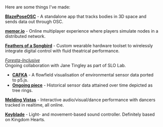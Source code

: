 Here are some things I've made:


[**BlazePoseOSC**](https://github.com/oxgr/BlazePoseOSC) - A standalone app that tracks bodies in 3D space and sends data out through OSC.

[**memor.io**](./works/memorio.html) - Online multiplayer experience where players simulate nodes in a distributed network.

[**Feathers of a Songbird**](./works/feathers-of-a-songbird.html) - Custom wearable hardware toolset to wirelessly integrate digital control with fluid theatrical performance.

[*Foresta-Inclusive*](https://janetingley.com/foresta-inclusive/)  
Ongoing collaboration with Jane Tingley as part of SLO Lab.
- [**CAFKA**](https://janetingley.com/cafka/) - A flowfield visualisation of environmental sensor data ported to p5.js.
- [**Ongoing piece**](./works/foresta.html) - Historical sensor data attained over time depicted as tree rings.

[**Melding Vistas**](./works/melding-vistas.html) - Interactive audio/visual/dance performance with dancers tracked in realtime, all online.

[**Keyblade**](./works/keyblade.html) - Light- and movement-based sound controller. Definitely based on Kingdom Hearts.



